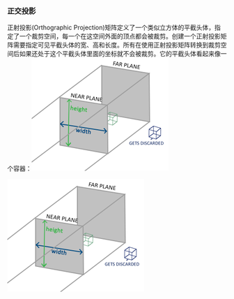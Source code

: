 ### 正交投影

正射投影\(Orthographic Projection\)矩阵定义了一个类似立方体的平截头体，指定了一个裁剪空间，每一个在这空间外面的顶点都会被裁剪。创建一个正射投影矩阵需要指定可见平截头体的宽、高和长度。所有在使用正射投影矩阵转换到裁剪空间后如果还处于这个平截头体里面的坐标就不会被裁剪。它的平截头体看起来像一个容器：![](/OPENGL/images/orthographic_frustum.png)

![](/OPENGL/images/orthographic_frustum.png)

